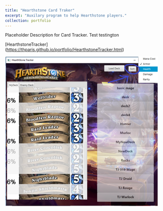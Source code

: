```yaml
---
title: "Hearthstone Card Traker"
excerpt: "Auxilary program to help Hearthstone players."
collection: portfolio
---
```


Placeholder Description for Card Tracker. Test testington
  
[HearthstoneTracker] (https://thparis.github.io/portfolio/HearthstoneTracker.html)  
  
<img src="/_portfolio/HearthstoneTracker.png"
     alt="HearthstoneTracker"/>  

  
  
  